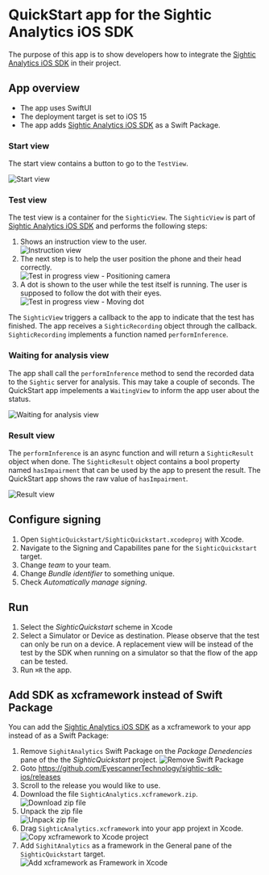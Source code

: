 # QuickStart app for the Sightic Analytics iOS SDK

The purpose of this app is to show developers how to integrate the [Sightic Analytics iOS SDK](https://github.com/EyescannerTechnology/sightic-sdk-ios) in their project.

## App overview

* The app uses SwiftUI
* The deployment target is set to iOS 15
* The app adds [Sightic Analytics iOS SDK](https://github.com/EyescannerTechnology/sightic-sdk-ios) as a Swift Package.

### Start view

The start view contains a button to go to the `TestView`.

![Start view](images/1-quickstart-app-start-view.png)

### Test view

The test view is a container for the `SighticView`. The `SighticView` is part of [Sightic Analytics iOS SDK](https://github.com/EyescannerTechnology/sightic-sdk-ios) and performs the following steps:
1. Shows an instruction view to the user.<br>
   ![Instruction view](images/2-quickstart-app-instruction-view.png)
1. The next step is to help the user position the phone and their head correctly.<br>
   ![Test in progress view - Positioning camera](images/3-quickstart-app-test-in-progress-a.png)
1. A dot is shown to the user while the test itself is running. The user is supposed to follow the dot with their eyes.<br>
  ![Test in progress view - Moving dot](images/4-quickstart-app-test-in-progress-b.png)

The `SighticView` triggers a callback to the app to indicate that the test has finished. The app receives a `SighticRecording` object through the callback. `SighticRecording` implements a function named `performInference`.

### Waiting for analysis view

The app shall call the `performInference` method to send the recorded data to the `Sightic` server for analysis. This may take a couple of seconds. The QuickStart app impelements a `WaitingView` to inform the app user about the status.

![Waiting for analysis view](images/5-quickstart-app-waiting-for-analsysis.png)

### Result view

The `performInference` is an async function and will return a `SighticResult` object when done. The `SighticResult` object contains a bool property named `hasImpairment` that can be used by the app to present the result. The QuickStart app shows the raw value of `hasImpairment`.

![Result view](images/6-quickstart-app-result-view.png)

## Configure signing

1. Open `SighticQuickstart/SighticQuickstart.xcodeproj` with Xcode.
1. Navigate to the Signing and Capabilites pane for the `SighticQuickstart` target.
1. Change _team_ to your team.
1. Change _Bundle identifier_ to something unique.
1. Check _Automatically manage signing_.

## Run

1. Select the _SighticQuickstart_ scheme in Xcode
1. Select a Simulator or Device as destination. Please observe that the test can only be run on a device. A replacement view will be instead of the test by the SDK when running on a simulator so that the flow of the app can be tested.
1. Run `⌘R` the app.

## Add SDK as xcframework instead of Swift Package

You can add the [Sightic Analytics iOS SDK](https://github.com/EyescannerTechnology/sightic-sdk-ios) as a xcframework to your app instead of as a Swift Package:

1. Remove `SighitAnalytics` Swift Package on the _Package Denedencies_ pane of the the _SighticQuickstart_ project.
   ![Remove Swift Package](images/7-xcframework-quickstart-remove-swift-package.png)
1. Goto https://github.com/EyescannerTechnology/sightic-sdk-ios/releases
1. Scroll to the release you would like to use.
1. Download the file `SighticAnalytics.xcframework.zip`.<br>
   ![Download zip file](images/8-xcframework-quickstart-app-download-xcframework-zip.png)
1. Unpack the zip file<br>
   ![Unpack zip file](images/9-xcframework-quickstart-app-unpack-xcframeowrk-zip.png)
1. Drag `SighticAnalytics.xcframework` into your app projext in Xcode.<br>
   ![Copy xcframework to Xcode project](images/10-xcframework-quickstart-app-drag-xcframework-to-app.png)
1. Add `SighitAnalytics` as a framework in the General pane of the `SighticQuickstart` target.<br>
   ![Add xcframework as Framework in Xcode](images/11-xcframework-quickstart-app-add-xcframework-as-dependency.png)